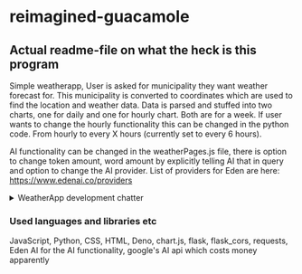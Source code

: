 # reimagined-guacamole

## Actual readme-file on what the heck is this program

Simple weatherapp, User is asked for municipality they want weather forecast for. This municipality is converted to coordinates which are used to find the location and weather data. Data is parsed and stuffed into two charts, one for daily and one for hourly chart. Both are for a week.
If user wants to change the hourly functionality this can be changed in the python code. From hourly to every X hours (currently set to every 6 hours).

AI functionality can be changed in the weatherPages.js file, there is option to change token amount, word amount by explicitly telling AI that in query and option to change the AI provider. List of providers for Eden are here: https://www.edenai.co/providers 











<details>
<summary>WeatherApp development chatter</summary>
### WeatherApp development chatter

So this is my weather app, created in a day. It takes user input for a city/municipality/town etc. Turns this information into coordinates, longitude, latitude with opencagedata.com and then uses that data to fetch weather information from the open-meteo's API.

Some minor tweaks were made to capitalize the first letter of user input as this input is used directly in some places on the website. Some neat logic to clear the graph a little bit to make it easier to read, such as showing the date change at midnight and only showing the day and month and not whole time information. Basic stuff to make everything look little bit more fine tuned. Editing the CSS style-file was easy to do with help of Figma which can give me the CSS files needed and allows creation of nice colour palettes. Quick bit of testing and everything seems fine.

Getting the project to point where data from weather API and opencagedata's coordinate API's data was shown correctly.
Parsing the data and adding it on graph and figuring out how to format, grid and squish the graph tightly around the datapoints took a little bit time and fiddling with google and chatbots. 

Adding AI-generated descriptions from the municipalities was not too difficult in the actual implementation of adding the municipality in question into the query for AI. The issues came from finding a free open-source AI with API that was not paid and actually worked as supposed. 
After hassling with dozens of APIs and creating multiple accounts to different websites i found Eden AI which had multiple options, so i just went through a list to test one by one which actually gives me a response. Once response was found it was time to parse the response, set token limits and explicitly tell the AI to not exceed the word limit in order to make the AI-generated text not be cut out oddly.

Last batch of quick testing and doing ZAP testing on the website and it came clean so I suppose cybersecurity course i had bit ago made me make semi-basic secure websites. 
</details>


### Used languages and libraries etc

JavaScript, Python, CSS, HTML, Deno, chart.js, flask, flask_cors, requests, Eden AI for the AI functionality, google's AI api which costs money apparently
